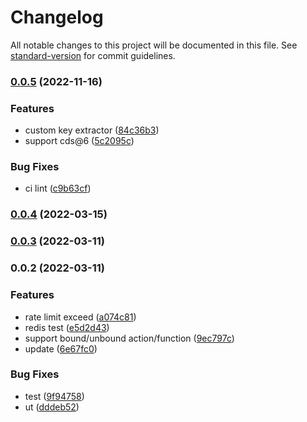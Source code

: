 # Changelog

All notable changes to this project will be documented in this file. See [standard-version](https://github.com/conventional-changelog/standard-version) for commit guidelines.

### [0.0.5](https://github.com/Soontao/cds-rate-limit/compare/v0.0.4...v0.0.5) (2022-11-16)


### Features

* custom key extractor ([84c36b3](https://github.com/Soontao/cds-rate-limit/commit/84c36b3157daebab77509e280efcf3d3e68ecc7e))
* support cds@6 ([5c2095c](https://github.com/Soontao/cds-rate-limit/commit/5c2095c6e91a8def6b4c9e5bae6acc6f75dc7f13))


### Bug Fixes

* ci lint ([c9b63cf](https://github.com/Soontao/cds-rate-limit/commit/c9b63cfa6aedddac2c0c827f02ee830d4ea0f400))

### [0.0.4](https://github.com/Soontao/cds-rate-limit/compare/v0.0.3...v0.0.4) (2022-03-15)

### [0.0.3](https://github.com/Soontao/cds-rate-limit/compare/v0.0.2...v0.0.3) (2022-03-11)

### 0.0.2 (2022-03-11)


### Features

*  rate limit exceed ([a074c81](https://github.com/Soontao/cds-rate-limit/commit/a074c81d52266f083306b026ff82e7e01d15d76c))
* redis test ([e5d2d43](https://github.com/Soontao/cds-rate-limit/commit/e5d2d4397e8022286192fbfa79f419af0f4f75ce))
* support bound/unbound action/function ([9ec797c](https://github.com/Soontao/cds-rate-limit/commit/9ec797c4a1b36dd48ff9932934bb953808bdf7bc))
* update ([6e67fc0](https://github.com/Soontao/cds-rate-limit/commit/6e67fc0ce37011e482d39f68f9143e880a2906ae))


### Bug Fixes

* test ([9f94758](https://github.com/Soontao/cds-rate-limit/commit/9f94758638b6c5be9c97662b86cf28cb7a21408f))
* ut ([dddeb52](https://github.com/Soontao/cds-rate-limit/commit/dddeb52f9b6533f98ef79c649df37c6071485996))
